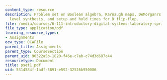 ```yaml
---
content_type: resource
description: Problem set on Boolean algebra, Karnaugh maps, DeMorgan?s theorem, Transistor/Gate
  level synthesis, and setup and hold times for D flip-flop.
file: /media/courses/6-111-introductory-digital-systems-laboratory-spring-2006/5314584f1adf5891e59232526b950086_pset1.pdf
file_type: application/pdf
learning_resource_types:
- Assignments
ocw_type: OCWFile
parent_title: Assignments
parent_type: CourseSection
parent_uid: 90322a5b-1820-f46e-c7ab-c74d3d687c44
resourcetype: Document
title: pset1.pdf
uid: 5314584f-1adf-5891-e592-32526b950086
---
```


